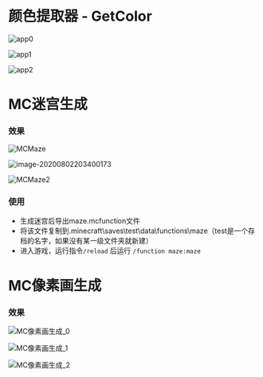 # 颜色提取器 - GetColor
![app0](images/app0.png)

![app1](images/app1.png)

![app2](images/app2.png)

# MC迷宫生成

### 效果

![MCMaze](images/MCMaze.png)

![image-20200802203400173](images/MCMaze1.png)

![MCMaze2](images/MCMaze2.png)

### 使用

- 生成迷宫后导出maze.mcfunction文件
- 将该文件复制到.minecraft\saves\test\data\functions\maze（test是一个存档的名字，如果没有某一级文件夹就新建）
- 进入游戏，运行指令`/reload`  后运行 `/function maze:maze`

# MC像素画生成

### 效果

![MC像素画生成_0](images/MC像素画生成_0.png)

![MC像素画生成_1](images/MC像素画生成_1.png)

![MC像素画生成_2](images/MC像素画生成_2.png)